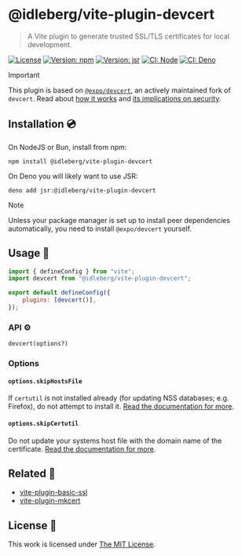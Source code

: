 # @idleberg/vite-plugin-devcert

> A Vite plugin to generate trusted SSL/TLS certificates for local development.

[![License](https://img.shields.io/github/license/idleberg/vite-plugin-devcert?color=blue&style=for-the-badge)](https://github.com/idleberg/vite-plugin-devcert/blob/main/LICENSE)
[![Version: npm](https://img.shields.io/npm/v/@idleberg/vite-plugin-devcert?style=for-the-badge)](https://www.npmjs.org/package/@idleberg/vite-plugin-devcert)
[![Version: jsr](https://img.shields.io/jsr/v/@idleberg/vite-plugin-devcert?style=for-the-badge)](https://jsr.io/@idleberg/vite-plugin-devcert)
[![CI: Node](https://img.shields.io/github/actions/workflow/status/idleberg/vite-plugin-devcert/node.yml?logo=nodedotjs&logoColor=white&style=for-the-badge)](https://github.com/idleberg/vite-plugin-devcert/actions/workflows/node.yml)
[![CI: Deno](https://img.shields.io/github/actions/workflow/status/idleberg/vite-plugin-devcert/deno.yml?logo=deno&logoColor=white&style=for-the-badge)](https://github.com/idleberg/vite-plugin-devcert/actions/workflows/deno.yml)

> [!IMPORTANT]
> This plugin is based on [`@expo/devcert`](https://www.npmjs.com/package/@expo/devcert), an actively maintained fork of `devcert`. Read about [how it works](https://github.com/expo/devcert/#how-it-works) and [its implications on security](https://github.com/expo/devcert/#security-concerns).

## Installation 💿

On NodeJS or Bun, install from npm:

```shell
npm install @idleberg/vite-plugin-devcert
```

On Deno you will likely want to use JSR:

```shell
deno add jsr:@idleberg/vite-plugin-devcert
```

> [!NOTE]
> Unless your package manager is set up to install peer dependencies automatically, you need to install `@expo/devcert` yourself.

## Usage 🚀

```javascript
import { defineConfig } from "vite";
import devcert from "@idleberg/vite-plugin-devcert";

export default defineConfig({
	plugins: [devcert()],
});
```

### API ⚙️

`devcert(options?)`

### Options

#### `options.skipHostsFile`

If `certutil` is not installed already (for updating NSS databases; e.g. Firefox), do not attempt to install it. [Read the documentation for more](https://github.com/expo/devcert#skiphostsfile).

#### `options.skipCertutil`

Do not update your systems host file with the domain name of the certificate. [Read the documentation for more](https://github.com/expo/devcert#skipcertutil).

## Related 👫

- [vite-plugin-basic-ssl](https://www.npmjs.com/package/@vitejs/plugin-basic-ssl)
- [vite-plugin-mkcert](https://www.npmjs.com/package/vite-plugin-mkcert)

## License 📜

This work is licensed under [The MIT License](LICENSE).
